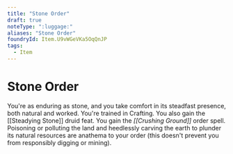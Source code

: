 ```yaml
---
title: "Stone Order"
draft: true
noteType: ":luggage:"
aliases: "Stone Order"
foundryId: Item.U9vWGeVKa5OqQnJP
tags:
  - Item
---
```


# Stone Order

You're as enduring as stone, and you take comfort in its steadfast presence, both natural and worked. You're trained in Crafting. You also gain the [[Steadying Stone]] druid feat. You gain the _[[Crushing Ground]]_ order spell. Poisoning or polluting the land and heedlessly carving the earth to plunder its natural resources are anathema to your order (this doesn't prevent you from responsibly digging or mining).
